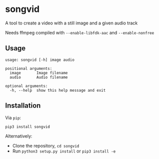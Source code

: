 songvid
=======

A tool to create a video with a still image and a given audio track

Needs ffmpeg compiled with `--enable-libfdk-aac` and `--enable-nonfree`

Usage
-----

    usage: songvid [-h] image audio
    
    positional arguments:
      image       Image filename
      audio       Audio filename
    
    optional arguments:
      -h, --help  show this help message and exit

Installation
------------

Via `pip`:

    pip3 install songvid

Alternatively:

 * Clone the repository, `cd songvid`
 * Run `python3 setup.py install` or `pip3 install -e`

